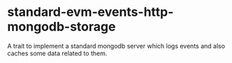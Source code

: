 # standard-evm-events-http-mongodb-storage
A trait to implement a standard mongodb server which logs events and also caches some data related to them.

